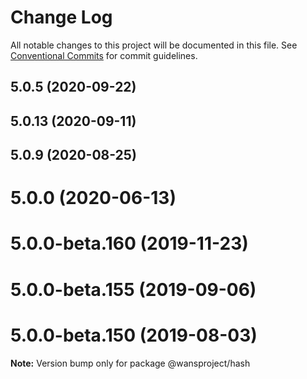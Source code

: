 # Change Log

All notable changes to this project will be documented in this file.
See [Conventional Commits](https://conventionalcommits.org) for commit guidelines.

## 5.0.5 (2020-09-22)



## 5.0.13 (2020-09-11)



## 5.0.9 (2020-08-25)



# 5.0.0 (2020-06-13)



# 5.0.0-beta.160 (2019-11-23)



# 5.0.0-beta.155 (2019-09-06)



# 5.0.0-beta.150 (2019-08-03)

**Note:** Version bump only for package @wansproject/hash
